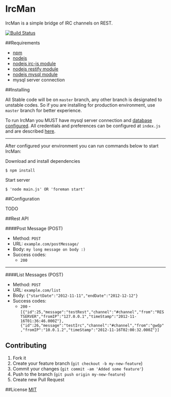IrcMan
=============

IrcMan is a simple bridge of IRC channels on REST.

[![Build Status](https://secure.travis-ci.org/TotenDev/IrcMan.png?branch=master)](http://travis-ci.org/TotenDev/IrcMan)

##Requirements

- [npm](https://github.com/isaacs/npm)
- [nodejs](https://github.com/joyent/node)
- [nodejs irc-js module](https://npmjs.org/package/irc-js/)
- [nodejs restify module](https://npmjs.org/package/restify)
- [nodejs mysql module](https://npmjs.org/package/mysql)
- mysql server connection

##Installing

All Stable code will be on `master` branch, any other branch is designated to unstable codes. So if you are installing for production environment, use `master` branch for better experience.

To run IrcMan you MUST have mysql server connection and [database configured](https://github.com/TotenDev/IrcMan/raw/master/create.sql). All credentials and preferences can be configured at `index.js` and are described [here](#configuration).

---

After configured your environment you can run commands below to start IrcMan:

Download and install dependencies

	$ npm install

Start server
	
	$ 'node main.js' OR 'foreman start'

##Configuration

TODO

##Rest API

####Post Message (POST)
- Method: `POST`
- URL: `example.com/postMessage/`
- Body: `my long message on body :)`
- Success codes: 
	- `200`
		
---
####List Messages (POST)
- Method: `POST`
- URL: `example.com/list`
- Body: `{"startDate":"2012-11-11","endDate":"2012-12-12"}`
- Success codes: 
	- `200` - `[{"id":25,"message":"testRest","channel":"#channel","from":"RESTSERVER","fromIP":"127.0.0.1","timeStamp":"2012-11-16T01:36:46.000Z"},{"id":26,"message":"testIrc","channel":"#channel","from":"gwdp","fromIP":"10.0.1.2","timeStamp":"2012-11-16T02:00:32.000Z"}]`

## Contributing
1. Fork it
2. Create your feature branch (`git checkout -b my-new-feature`)
3. Commit your changes (`git commit -am 'Added some feature'`)
4. Push to the branch (`git push origin my-new-feature`)
5. Create new Pull Request
	
##License
[MIT](IrcMan/raw/master/LICENSE)